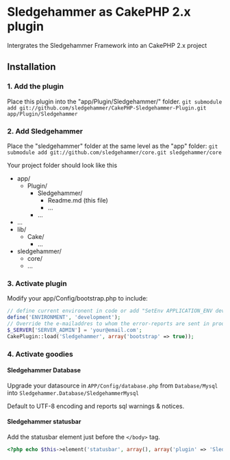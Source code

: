 # Sledgehammer as CakePHP 2.x plugin #

Intergrates the Sledgehammer Framework into an CakePHP 2.x project

## Installation ##

### 1. Add the plugin  ###

Place this plugin into the "app/Plugin/Sledgehammer/" folder.
``` git submodule add git://github.com/sledgehammer/CakePHP-Sledgehammer-Plugin.git app/Plugin/Sledgehammer ```


### 2. Add Sledgehammer  ###
Place the "sledgehammer" folder at the same level as the "app" folder:
``` git submodule add git://github.com/sledgehammer/core.git sledgehammer/core ```

Your project folder should look like this

 - app/
   - Plugin/
     - Sledgehammer/
       - Readme.md (this file)
       - ...
     - ...
  - ...
 - lib/
   - Cake/
     - ...
 - sledgehammer/
    - core/
    - ...


### 3. Activate plugin ###

Modify your app/Config/bootstrap.php to include:

```php
// define current environent in code or add "SetEnv APPLICATION_ENV development" to your httpd.conf or .htaccess
define('ENVIRONMENT', 'development');
// Override the e-mailaddres to whom the error-reports are sent in production mode or rely on the SERVER_ADMIN in httpd.conf/.htaccess
$_SERVER['SERVER_ADMIN'] = 'your@email.com';
CakePlugin::load('Sledgehammer', array('bootstrap' => true));
```
### 4. Activate goodies ###


#### Sledgehammer Database ####

Upgrade your datasource in `APP/Config/database.php` from `Database/Mysql` into `Sledgehammer.Database/SledgehammerMysql`

Default to UTF-8 encoding and reports sql warnings & notices.

#### Sledgehammer statusbar ####

Add the statusbar element just before the `</body>` tag.

```php
<?php echo $this->element('statusbar', array(), array('plugin' => 'Sledgehammer')); ?>
```
